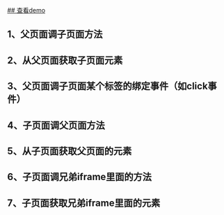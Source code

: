 <a href="https://dpabcxyz.github.io/iframe/index.html" target="_blank">## 查看demo</a>
## 1、父页面调子页面方法 
## 2、从父页面获取子页面元素
## 3、父页面调子页面某个标签的绑定事件（如click事件） 
## 4、子页面调父页面方法
## 5、从子页面获取父页面的元素
## 6、子页面调兄弟iframe里面的方法
## 7、子页面获取兄弟iframe里面的元素

